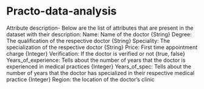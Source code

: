 # Practo-data-analysis
Attribute description-
Below are the list of attributes that are present in the dataset with their description:
Name: Name of the doctor {String}
Degree: The qualification of the respective doctor {String}
Speciality: The specialization of the respective doctor {String}
Price: First time appointment charge {Integer}
Verification: If the doctor is verified or not {true, false}
Years_of_experience: Tells about the number of years that the doctor is experienced in medical practices {Integer}
Years_of_spec: Tells about the number of years that the doctor has specialized in their respective medical practice {Integer}
Region: the location of the doctor’s clinic
